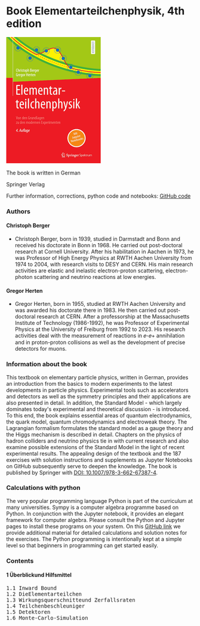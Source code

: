 # Book Elementarteilchenphysik, 4th edition


![Book Cover](BuchEPP4.png)

The book is written in German

Springer Verlag

Further information, corrections, python code and notebooks: [GitHub code](https://github.com/BuchEPP/Buch)


### Authors
#### Christoph Berger
- Christoph Berger, born in 1939, studied in Darmstadt and Bonn and received his doctorate in Bonn in 1968. He carried out post-doctoral research at Cornell University. After his habilitation in Aachen in 1973, he was Professor of High Energy Physics at RWTH Aachen University from 1974 to 2004, with research visits to DESY and CERN. His main research activities are elastic and inelastic electron-proton scattering, electron-photon scattering and neutrino reactions at low energies.

#### Gregor Herten 
- Gregor Herten, born in 1955, studied at RWTH Aachen University and was awarded his doctorate there in 1983. He then carried out post-doctoral research at CERN. After a professorship at the Massachusetts Institute of Technology (1986-1992), he was Professor of Experimental Physics at the University of Freiburg from 1992 to 2023. His research activities deal with the measurement of reactions in 𝑒-𝑒+ annihilation and in proton-proton collisions as well as the development of precise detectors for muons.

### Information about the book 
This textbook on elementary particle physics, written in German, provides an introduction from the basics to modern experiments to the latest developments in particle physics. Experimental tools such as accelerators and detectors as well as the symmetry principles and their applications are also presented in detail. In addition, the Standard Model - which largely dominates today's experimental and theoretical discussion - is introduced. To this end, the book explains essential areas of quantum electrodynamics, the quark model, quantum chromodynamics and electroweak theory. The Lagrangian formalism formulates the standard model as a gauge theory and the Higgs mechanism is described in detail. Chapters on the physics of hadron colliders and neutrino physics tie in with current research and also examine possible extensions of the Standard Model in the light of recent experimental results. The appealing design of the textbook and the 187 exercises with solution instructions and supplements as Jupyter Notebooks on GitHub subsequently serve to deepen the knowledge.
The book is published by Springer with [DOI: 10.1007/978-3-662-67387-4](<https://doi.org/10.1007/978-3-662-67387-4>).

### Calculations with python
The very popular programming language Python is part of the curriculum at many universities. Sympy is a computer algebra programme based on Python. In conjunction with the Jupyter notebook, it provides an elegant framework for computer algebra. Please consult the Python and Jupyter pages to install these programs on your system. On this [GitHub link](<https://github.com/BuchEPP/Buch>) we provide additional material for detailed calculations and solution notes for the exercises. The Python programming is intentionally kept at a simple level so that beginners in programming can get started easily.  

### Contents

#### 1 Überblickund Hilfsmittel
<pre>
1.1 Inward Bound
1.2 DieElementarteilchen 
1.3 Wirkungsquerschnitteund Zerfallsraten
1.4 Teilchenbeschleuniger 
1.5 Detektoren
1.6 Monte-Carlo-Simulation
</pre>


